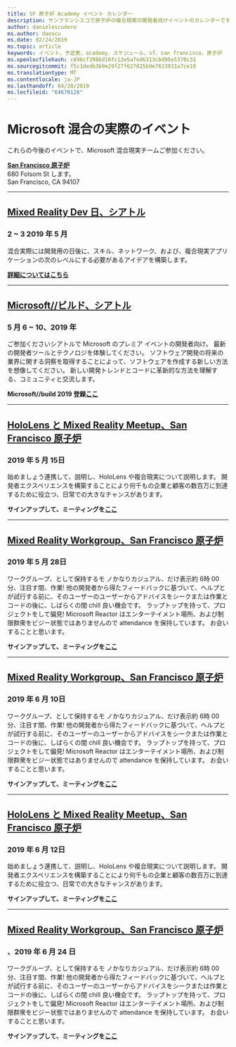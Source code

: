 ```yaml
---
title: SF 原子炉 Academy イベント カレンダー
description: サンフランシスコで原子炉の複合現実の開発者向けイベントのカレンダーです。
author: danielescudero
ms.author: daescu
ms.date: 02/24/2019
ms.topic: article
keywords: イベント、予定表、academy、スケジュール、sf、san francisco、原子炉
ms.openlocfilehash: c896cf398bd10fc12e5afed6313cbd95e5370c31
ms.sourcegitcommit: f5c1dedb3b9e29f27f627025b9e7613931a7ce18
ms.translationtype: MT
ms.contentlocale: ja-JP
ms.lasthandoff: 04/28/2019
ms.locfileid: "64670126"
---
```

# <a name="microsoft-mixed-reality-events"></a>Microsoft 混合の実際のイベント

これらの今後のイベントで、Microsoft 混合現実チームご参加ください。

**[San Francisco 原子炉](https://developer.microsoft.com/reactor/#ReactorSF)**<br>
680 Folsom St します。<br>
San Francisco, CA 94107



---
## <a name="mixed-reality-dev-days-seattlehttpsdocsmicrosoftcomen-uswindowsmixed-realitymr-dev-days"></a>**[Mixed Reality Dev 日、シアトル](https://docs.microsoft.com/en-us/windows/mixed-reality/mr-dev-days)**
### <a name="may-2-3-2019"></a>2 ~ 3 2019 年 5 月
混合実際には開発用の日後に、スキル、ネットワーク、および、複合現実アプリケーションの次のレベルにする必要があるアイデアを構築します。

**[詳細についてはこちら](https://docs.microsoft.com/en-us/windows/mixed-reality/mr-dev-days)**



---
## <a name="microsoft-build-seattlehttpsemea01safelinksprotectionoutlookcomurlhttps3a2f2fwwwmicrosoftcom2fen-us2fbuilddata027c017cdaescu40microsoftcom7ca8ddee063b7949a9992308d6903e62b07c72f988bf86f141af91ab2d7cd011db477c17c07c636854994961104348sdatahozczluhbppxuyjak5i802k6bej5flmn0gek7c12bihw3dreserved0"></a>**[Microsoft//ビルド、シアトル](https://emea01.safelinks.protection.outlook.com/?url=https%3A%2F%2Fwww.microsoft.com%2Fen-us%2Fbuild&data=02%7C01%7Cdaescu%40microsoft.com%7Ca8ddee063b7949a9992308d6903e62b0%7C72f988bf86f141af91ab2d7cd011db47%7C1%7C0%7C636854994961104348&sdata=hozCZlUHbpPxuYJaK5i802K6beJ5flmN0gEK7C1%2BIHw%3D&reserved=0)**
### <a name="may-6-10-2019"></a>5 月 6 ~ 10、2019 年
ご参加くださいシアトルで Microsoft のプレミア イベントの開発者向け。 最新の開発者ツールとテクノロジを体験してください。 ソフトウェア開発の将来の業界に関する洞察を取得することによって、ソフトウェアを作成する新しい方法を想像してください。 新しい開発トレンドとコードに革新的な方法を理解する、コミュニティと交流します。

**Microsoft//build 2019 登録[ここ](https://emea01.safelinks.protection.outlook.com/?url=https%3A%2F%2Fwww.microsoft.com%2Fen-us%2Fbuild&data=02%7C01%7Cdaescu%40microsoft.com%7Ca8ddee063b7949a9992308d6903e62b0%7C72f988bf86f141af91ab2d7cd011db47%7C1%7C0%7C636854994961104348&sdata=hozCZlUHbpPxuYJaK5i802K6beJ5flmN0gEK7C1%2BIHw%3D&reserved=0)**


---
## <a name="hololens-and-mixed-reality-meetup-san-francisco-reactorhttpsemea01safelinksprotectionoutlookcomurlhttps3a2f2fwwwmeetupcom2fhololens-mr2fdata027c017cdaescu40microsoftcom7ca8ddee063b7949a9992308d6903e62b07c72f988bf86f141af91ab2d7cd011db477c17c07c636854994961074327sdata082fhayyghofjc63hqaeb0bju4wv8jph2bscd2fgihkmog3dreserved0"></a>**[HoloLens と Mixed Reality Meetup、San Francisco 原子炉](https://emea01.safelinks.protection.outlook.com/?url=https%3A%2F%2Fwww.meetup.com%2Fhololens-mr%2F&data=02%7C01%7Cdaescu%40microsoft.com%7Ca8ddee063b7949a9992308d6903e62b0%7C72f988bf86f141af91ab2d7cd011db47%7C1%7C0%7C636854994961074327&sdata=08%2FHAyYghOFJC63HQAeb0bJU4Wv8JPH%2BSCD%2FgIhkMog%3D&reserved=0)**
### <a name="may-15-2019"></a>2019 年 5 月 15日
始めましょう連携して、説明し、HoloLens や複合現実について説明します。 開発者エクスペリエンスを構築することにより何千もの企業と顧客の数百万に到達するために役立つ、日常での大きなチャンスがあります。

**サインアップして、ミーティングを[ここ](https://emea01.safelinks.protection.outlook.com/?url=https%3A%2F%2Fwww.meetup.com%2Fhololens-mr%2F&data=02%7C01%7Cdaescu%40microsoft.com%7Ca8ddee063b7949a9992308d6903e62b0%7C72f988bf86f141af91ab2d7cd011db47%7C1%7C0%7C636854994961074327&sdata=08%2FHAyYghOFJC63HQAeb0bJU4Wv8JPH%2BSCD%2FgIhkMog%3D&reserved=0)**


---
## <a name="mixed-reality-workgroup-san-francisco-reactorhttpsemea01safelinksprotectionoutlookcomurlhttps3a2f2fwwwmeetupcom2fhololens-mr2fdata027c017cdaescu40microsoftcom7ca8ddee063b7949a9992308d6903e62b07c72f988bf86f141af91ab2d7cd011db477c17c07c636854994961124360sdataymnaaiwvxij700mo9gj2boz4w82bgkdjdhijhytfczcfu3dreserved0"></a>**[Mixed Reality Workgroup、San Francisco 原子炉](https://emea01.safelinks.protection.outlook.com/?url=https%3A%2F%2Fwww.meetup.com%2Fhololens-mr%2F&data=02%7C01%7Cdaescu%40microsoft.com%7Ca8ddee063b7949a9992308d6903e62b0%7C72f988bf86f141af91ab2d7cd011db47%7C1%7C0%7C636854994961124360&sdata=YmnAAiWVxIJ700mO9gj%2BOz4W8%2BgKDjDhiJhYtfCzCFU%3D&reserved=0)**
### <a name="may-28-2019"></a>2019 年 5 月 28日
ワークグループ、として保持するモ ノかなりカジュアル、だけ表示約 6時 00分、注目す間、作業! 他の開発者から得たフィードバックに基づいて、ヘルプとが試行する前に、そのユーザーのユーザーからアドバイスをシークまたは作業とコードの後に、しばらくの間 chill 良い機会です。 ラップトップを持って、プロジェクトをして偏見! Microsoft Reactor はエンターテイメント場所、および制限群衆をビジー状態ではありませんので attendance を保持しています。 お会いすることと思います。

**サインアップして、ミーティングを[ここ](https://emea01.safelinks.protection.outlook.com/?url=https%3A%2F%2Fwww.meetup.com%2Fhololens-mr%2F&data=02%7C01%7Cdaescu%40microsoft.com%7Ca8ddee063b7949a9992308d6903e62b0%7C72f988bf86f141af91ab2d7cd011db47%7C1%7C0%7C636854994961124360&sdata=YmnAAiWVxIJ700mO9gj%2BOz4W8%2BgKDjDhiJhYtfCzCFU%3D&reserved=0)**


---
## <a name="mixed-reality-workgroup-san-francisco-reactorhttpsemea01safelinksprotectionoutlookcomurlhttps3a2f2fwwwmeetupcom2fhololens-mr2fdata027c017cdaescu40microsoftcom7ca8ddee063b7949a9992308d6903e62b07c72f988bf86f141af91ab2d7cd011db477c17c07c636854994961124360sdataymnaaiwvxij700mo9gj2boz4w82bgkdjdhijhytfczcfu3dreserved0"></a>**[Mixed Reality Workgroup、San Francisco 原子炉](https://emea01.safelinks.protection.outlook.com/?url=https%3A%2F%2Fwww.meetup.com%2Fhololens-mr%2F&data=02%7C01%7Cdaescu%40microsoft.com%7Ca8ddee063b7949a9992308d6903e62b0%7C72f988bf86f141af91ab2d7cd011db47%7C1%7C0%7C636854994961124360&sdata=YmnAAiWVxIJ700mO9gj%2BOz4W8%2BgKDjDhiJhYtfCzCFU%3D&reserved=0)** 
### <a name="june-10-2019"></a>2019 年 6 月 10日
ワークグループ、として保持するモ ノかなりカジュアル、だけ表示約 6時 00分、注目す間、作業! 他の開発者から得たフィードバックに基づいて、ヘルプとが試行する前に、そのユーザーのユーザーからアドバイスをシークまたは作業とコードの後に、しばらくの間 chill 良い機会です。 ラップトップを持って、プロジェクトをして偏見! Microsoft Reactor はエンターテイメント場所、および制限群衆をビジー状態ではありませんので attendance を保持しています。 お会いすることと思います。

**サインアップして、ミーティングを[ここ](https://emea01.safelinks.protection.outlook.com/?url=https%3A%2F%2Fwww.meetup.com%2Fhololens-mr%2F&data=02%7C01%7Cdaescu%40microsoft.com%7Ca8ddee063b7949a9992308d6903e62b0%7C72f988bf86f141af91ab2d7cd011db47%7C1%7C0%7C636854994961124360&sdata=YmnAAiWVxIJ700mO9gj%2BOz4W8%2BgKDjDhiJhYtfCzCFU%3D&reserved=0)**


---
## <a name="hololens-and-mixed-reality-meetup-san-francisco-reactorhttpsemea01safelinksprotectionoutlookcomurlhttps3a2f2fwwwmeetupcom2fhololens-mr2fdata027c017cdaescu40microsoftcom7ca8ddee063b7949a9992308d6903e62b07c72f988bf86f141af91ab2d7cd011db477c17c07c636854994961074327sdata082fhayyghofjc63hqaeb0bju4wv8jph2bscd2fgihkmog3dreserved0"></a>**[HoloLens と Mixed Reality Meetup、San Francisco 原子炉](https://emea01.safelinks.protection.outlook.com/?url=https%3A%2F%2Fwww.meetup.com%2Fhololens-mr%2F&data=02%7C01%7Cdaescu%40microsoft.com%7Ca8ddee063b7949a9992308d6903e62b0%7C72f988bf86f141af91ab2d7cd011db47%7C1%7C0%7C636854994961074327&sdata=08%2FHAyYghOFJC63HQAeb0bJU4Wv8JPH%2BSCD%2FgIhkMog%3D&reserved=0)**
### <a name="june-12-2019"></a>2019 年 6 月 12日
始めましょう連携して、説明し、HoloLens や複合現実について説明します。 開発者エクスペリエンスを構築することにより何千もの企業と顧客の数百万に到達するために役立つ、日常での大きなチャンスがあります。

**サインアップして、ミーティングを[ここ](https://emea01.safelinks.protection.outlook.com/?url=https%3A%2F%2Fwww.meetup.com%2Fhololens-mr%2F&data=02%7C01%7Cdaescu%40microsoft.com%7Ca8ddee063b7949a9992308d6903e62b0%7C72f988bf86f141af91ab2d7cd011db47%7C1%7C0%7C636854994961074327&sdata=08%2FHAyYghOFJC63HQAeb0bJU4Wv8JPH%2BSCD%2FgIhkMog%3D&reserved=0)**


---
## <a name="mixed-reality-workgroup-san-francisco-reactorhttpsemea01safelinksprotectionoutlookcomurlhttps3a2f2fwwwmeetupcom2fhololens-mr2fdata027c017cdaescu40microsoftcom7ca8ddee063b7949a9992308d6903e62b07c72f988bf86f141af91ab2d7cd011db477c17c07c636854994961124360sdataymnaaiwvxij700mo9gj2boz4w82bgkdjdhijhytfczcfu3dreserved0"></a>**[Mixed Reality Workgroup、San Francisco 原子炉](https://emea01.safelinks.protection.outlook.com/?url=https%3A%2F%2Fwww.meetup.com%2Fhololens-mr%2F&data=02%7C01%7Cdaescu%40microsoft.com%7Ca8ddee063b7949a9992308d6903e62b0%7C72f988bf86f141af91ab2d7cd011db47%7C1%7C0%7C636854994961124360&sdata=YmnAAiWVxIJ700mO9gj%2BOz4W8%2BgKDjDhiJhYtfCzCFU%3D&reserved=0)**
### <a name="june-24-2019"></a>、2019 年 6 月 24 日
ワークグループ、として保持するモ ノかなりカジュアル、だけ表示約 6時 00分、注目す間、作業! 他の開発者から得たフィードバックに基づいて、ヘルプとが試行する前に、そのユーザーのユーザーからアドバイスをシークまたは作業とコードの後に、しばらくの間 chill 良い機会です。 ラップトップを持って、プロジェクトをして偏見! Microsoft Reactor はエンターテイメント場所、および制限群衆をビジー状態ではありませんので attendance を保持しています。 お会いすることと思います。

**サインアップして、ミーティングを[ここ](https://emea01.safelinks.protection.outlook.com/?url=https%3A%2F%2Fwww.meetup.com%2Fhololens-mr%2F&data=02%7C01%7Cdaescu%40microsoft.com%7Ca8ddee063b7949a9992308d6903e62b0%7C72f988bf86f141af91ab2d7cd011db47%7C1%7C0%7C636854994961124360&sdata=YmnAAiWVxIJ700mO9gj%2BOz4W8%2BgKDjDhiJhYtfCzCFU%3D&reserved=0)**
